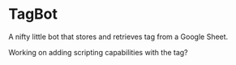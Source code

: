 # TagBot
 
A nifty little bot that stores and retrieves tag from a Google Sheet.

Working on adding scripting capabilities with the tag?
